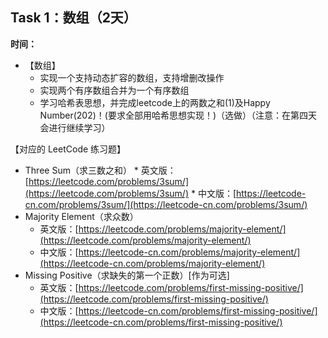 ## **Task 1：数组（2天）**
**时间：**
* 【数组】 
  * 实现一个支持动态扩容的数组，支持增删改操作
  * 实现两个有序数组合并为一个有序数组
  * 学习哈希表思想，并完成leetcode上的两数之和(1)及Happy Number(202)！(要求全部用哈希思想实现！)（选做）（注意：在第四天会进行继续学习）

【对应的 LeetCode 练习题】
  *  Three Sum（求三数之和）
    * 英文版：[https://leetcode.com/problems/3sum/](https://leetcode.com/problems/3sum/)
    * 中文版：[https://leetcode-cn.com/problems/3sum/](https://leetcode-cn.com/problems/3sum/)
  * Majority Element（求众数）
    * 英文版：[https://leetcode.com/problems/majority-element/](https://leetcode.com/problems/majority-element/)
    * 中文版：[https://leetcode-cn.com/problems/majority-element/](https://leetcode-cn.com/problems/majority-element/)
  * Missing Positive（求缺失的第一个正数）[作为可选]
    * 英文版：[https://leetcode.com/problems/first-missing-positive/](https://leetcode.com/problems/first-missing-positive/)
    * 中文版：[https://leetcode-cn.com/problems/first-missing-positive/](https://leetcode-cn.com/problems/first-missing-positive/)
